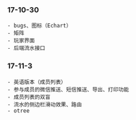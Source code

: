 ### 17-10-30
	- bugs、图标（Echart）
	- 矩阵
	- 玩家界面
	- 后端流水接口

### 17-11-3
	- 英语版本（成员列表）
	- 参与成员的微信推送、短信推送、导出、打印功能
	- 成员列表的双盲
	- 流水的侧边栏滑动效果、路由
	- otree